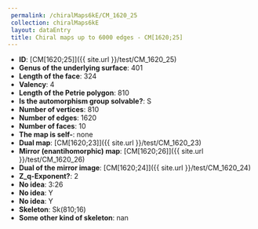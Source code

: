 ```yaml
--- 
 permalink: /chiralMaps6kE/CM_1620_25 
 collection: chiralMaps6kE
 layout: dataEntry
 title: Chiral maps up to 6000 edges - CM[1620;25]
---
```


- **ID**: [CM[1620;25]]({{ site.url }}/test/CM_1620_25)
- **Genus of the underlying surface**: 401
- **Length of the face**: 324
- **Valency**: 4
- **Length of the Petrie polygon**: 810
- **Is the automorphism group solvable?**: S
- **Number of vertices**: 810
- **Number of edges**: 1620
- **Number of faces**: 10
- **The map is self-**: none
- **Dual map**: [CM[1620;23]]({{ site.url }}/test/CM_1620_23)
- **Mirror (enantihomorphic) map**: [CM[1620;26]]({{ site.url }}/test/CM_1620_26)
- **Dual of the mirror image**: [CM[1620;24]]({{ site.url }}/test/CM_1620_24)
- **Z_q-Exponent?**: 2
- **No idea**:  3:26
- **No idea**: Y
- **No idea**: Y
- **Skeleton**: Sk(810;16)
- **Some other kind of skeleton**: nan
